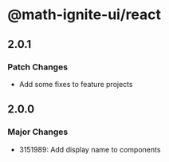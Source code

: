 # @math-ignite-ui/react

## 2.0.1

### Patch Changes

- Add some fixes to feature projects

## 2.0.0

### Major Changes

- 3151989: Add display name to components
